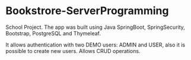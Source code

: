 # Bookstrore-ServerProgramming
School Project. The app was built using Java SpringBoot, SpringSecurity, Bootstrap, PostgreSQL and Thymeleaf. 

It allows authentication with two DEMO users: ADMIN and USER, also it is possible to create new users. Allows CRUD operations.
